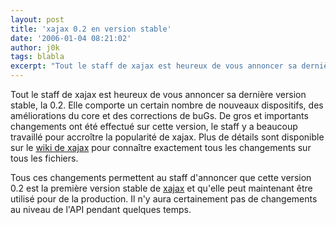 ```yaml
---
layout: post
title: 'xajax 0.2 en version stable'
date: '2006-01-04 08:21:02'
author: j0k
tags: blabla
excerpt: "Tout le staff de xajax est heureux de vous annoncer sa dernière version stable, la 0.2. Elle comporte un certain nombre de nouveaux dispositifs, des améliorations du core et des corrections de buGs.     \nDe gros et importants changements ont été effectué sur cette version, le staff y a beaucoup travaillé pour accroître la popularité de xajax. Plus de détails      …"
---
```


Tout le staff de xajax est heureux de vous annoncer sa dernière version stable, la 0.2. Elle comporte un certain nombre de nouveaux dispositifs, des améliorations du core et des corrections de buGs.
De gros et importants changements ont été effectué sur cette version, le staff y a beaucoup travaillé pour accroître la popularité de xajax. Plus de détails sont disponible sur le [wiki de xajax](http://wiki.xajaxproject.org/0.2_Release_Notes) pour connaître exactement tous les changements sur tous les fichiers.

Tous ces changements permettent au staff d'annoncer que cette version 0.2 est la première version stable de [xajax](http://www.xajaxproject.org/) et qu'elle peut maintenant être utilisé pour de la production. Il n'y aura certainement pas de changements au niveau de l'API pendant quelques temps.
